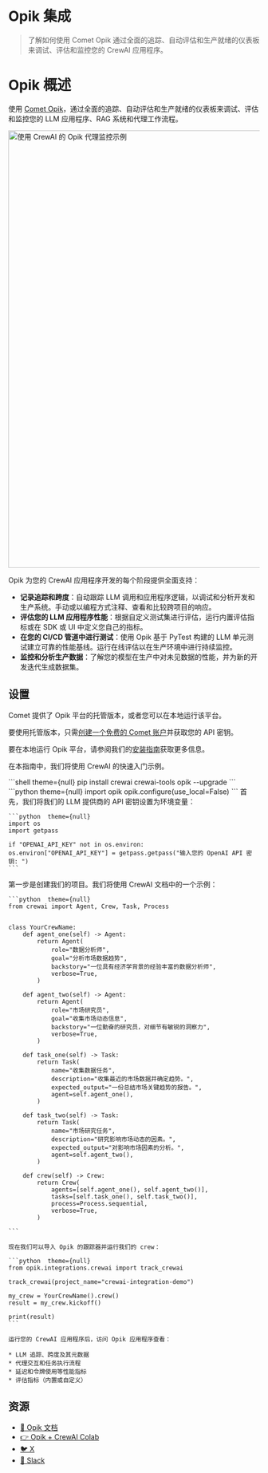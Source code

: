 # Opik 集成

> 了解如何使用 Comet Opik 通过全面的追踪、自动评估和生产就绪的仪表板来调试、评估和监控您的 CrewAI 应用程序。

# Opik 概述

使用 [Comet Opik](https://www.comet.com/docs/opik/)，通过全面的追踪、自动评估和生产就绪的仪表板来调试、评估和监控您的 LLM 应用程序、RAG 系统和代理工作流程。

<Frame caption="Opik 代理仪表板">
  <img src="https://mintcdn.com/crewai/qVjgZHKAyEOgSSUS/images/opik-crewai-dashboard.png?fit=max&auto=format&n=qVjgZHKAyEOgSSUS&q=85&s=6b313c7d767211f2287d7dd074f9dfeb" alt="使用 CrewAI 的 Opik 代理监控示例" data-og-width="1538" width="1538" data-og-height="877" height="877" data-path="images/opik-crewai-dashboard.png" data-optimize="true" data-opv="3" srcset="https://mintcdn.com/crewai/qVjgZHKAyEOgSSUS/images/opik-crewai-dashboard.png?w=280&fit=max&auto=format&n=qVjgZHKAyEOgSSUS&q=85&s=b0fd3eca42762838a806dc0d38d0313f 280w, https://mintcdn.com/crewai/qVjgZHKAyEOgSSUS/images/opik-crewai-dashboard.png?w=560&fit=max&auto=format&n=qVjgZHKAyEOgSSUS&q=85&s=ba1166f8b42afee86b3cd88532002fde 560w, https://mintcdn.com/crewai/qVjgZHKAyEOgSSUS/images/opik-crewai-dashboard.png?w=840&fit=max&auto=format&n=qVjgZHKAyEOgSSUS&q=85&s=d7905602ba2ac1dbca66a008be49ca26 840w, https://mintcdn.com/crewai/qVjgZHKAyEOgSSUS/images/opik-crewai-dashboard.png?w=1100&fit=max&auto=format&n=qVjgZHKAyEOgSSUS&q=85&s=51c2c8ce83af0d81fdf851dd378fe6f6 1100w, https://mintcdn.com/crewai/qVjgZHKAyEOgSSUS/images/opik-crewai-dashboard.png?w=1650&fit=max&auto=format&n=qVjgZHKAyEOgSSUS&q=85&s=5184c8370b92c51a03d970a01c7daba5 1650w, https://mintcdn.com/crewai/qVjgZHKAyEOgSSUS/images/opik-crewai-dashboard.png?w=2500&fit=max&auto=format&n=qVjgZHKAyEOgSSUS&q=85&s=80d3fb638cd8ace74953775242cb68cd 2500w" />
</Frame>

Opik 为您的 CrewAI 应用程序开发的每个阶段提供全面支持：

* **记录追踪和跨度**：自动跟踪 LLM 调用和应用程序逻辑，以调试和分析开发和生产系统。手动或以编程方式注释、查看和比较跨项目的响应。
* **评估您的 LLM 应用程序性能**：根据自定义测试集进行评估，运行内置评估指标或在 SDK 或 UI 中定义您自己的指标。
* **在您的 CI/CD 管道中进行测试**：使用 Opik 基于 PyTest 构建的 LLM 单元测试建立可靠的性能基线。运行在线评估以在生产环境中进行持续监控。
* **监控和分析生产数据**：了解您的模型在生产中对未见数据的性能，并为新的开发迭代生成数据集。

## 设置

Comet 提供了 Opik 平台的托管版本，或者您可以在本地运行该平台。

要使用托管版本，只需[创建一个免费的 Comet 账户](https://www.comet.com/signup?utm_medium=github\&utm_source=crewai_docs)并获取您的 API 密钥。

要在本地运行 Opik 平台，请参阅我们的[安装指南](https://www.comet.com/docs/opik/self-host/overview/)获取更多信息。

在本指南中，我们将使用 CrewAI 的快速入门示例。

<Steps>
  <Step title="安装必需的包">
    ```shell  theme={null}
    pip install crewai crewai-tools opik --upgrade
    ```
  </Step>

  <Step title="配置 Opik">
    ```python  theme={null}
    import opik
    opik.configure(use_local=False)
    ```
  </Step>

  <Step title="准备环境">
    首先，我们将我们的 LLM 提供商的 API 密钥设置为环境变量：

    ```python  theme={null}
    import os
    import getpass

    if "OPENAI_API_KEY" not in os.environ:
    os.environ["OPENAI_API_KEY"] = getpass.getpass("输入您的 OpenAI API 密钥: ")
    ```
  </Step>

  <Step title="使用 CrewAI">
    第一步是创建我们的项目。我们将使用 CrewAI 文档中的一个示例：

    ```python  theme={null}
    from crewai import Agent, Crew, Task, Process


    class YourCrewName:
        def agent_one(self) -> Agent:
            return Agent(
                role="数据分析师",
                goal="分析市场数据趋势",
                backstory="一位具有经济学背景的经验丰富的数据分析师",
                verbose=True,
            )

        def agent_two(self) -> Agent:
            return Agent(
                role="市场研究员",
                goal="收集市场动态信息",
                backstory="一位勤奋的研究员，对细节有敏锐的洞察力",
                verbose=True,
            )

        def task_one(self) -> Task:
            return Task(
                name="收集数据任务",
                description="收集最近的市场数据并确定趋势。",
                expected_output="一份总结市场关键趋势的报告。",
                agent=self.agent_one(),
            )

        def task_two(self) -> Task:
            return Task(
                name="市场研究任务",
                description="研究影响市场动态的因素。",
                expected_output="对影响市场因素的分析。",
                agent=self.agent_two(),
            )

        def crew(self) -> Crew:
            return Crew(
                agents=[self.agent_one(), self.agent_two()],
                tasks=[self.task_one(), self.task_two()],
                process=Process.sequential,
                verbose=True,
            )

    ```

    现在我们可以导入 Opik 的跟踪器并运行我们的 crew：

    ```python  theme={null}
    from opik.integrations.crewai import track_crewai

    track_crewai(project_name="crewai-integration-demo")

    my_crew = YourCrewName().crew()
    result = my_crew.kickoff()

    print(result)
    ```

    运行您的 CrewAI 应用程序后，访问 Opik 应用程序查看：

    * LLM 追踪、跨度及其元数据
    * 代理交互和任务执行流程
    * 延迟和令牌使用等性能指标
    * 评估指标（内置或自定义）
  </Step>
</Steps>

## 资源

* [🦉 Opik 文档](https://www.comet.com/docs/opik/)
* [👉 Opik + CrewAI Colab](https://colab.research.google.com/github/comet-ml/opik/blob/main/apps/opik-documentation/documentation/docs/cookbook/crewai.ipynb)
* [🐦 X](https://x.com/cometml)
* [💬 Slack](https://slack.comet.com/)